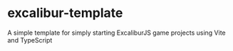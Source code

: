 # excalibur-template
A simple template for simply starting ExcaliburJS game projects using Vite and TypeScript
